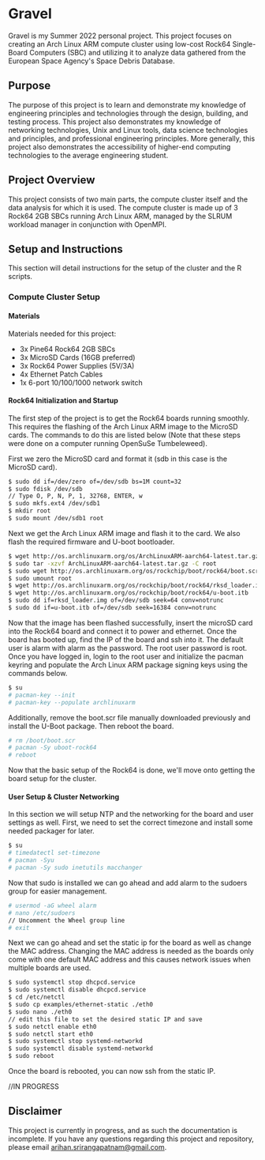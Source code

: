 # Gravel

Gravel is my Summer 2022 personal project. This project focuses on creating an Arch Linux ARM compute cluster using low-cost Rock64 Single-Board Computers (SBC) and utilizing it to analyze data gathered from the European Space Agency's Space Debris Database.

## Purpose

The purpose of this project is to learn and demonstrate my knowledge of engineering principles and technologies through the design, building, and testing process. This project also demonstrates my knowledge of networking technologies, Unix and Linux tools, data science technologies and principles, and professional engineering principles. More generally, this project also demonstrates the accessibility of higher-end computing technologies to the average engineering student.

## Project Overview

This project consists of two main parts, the compute cluster itself and the data analysis for which it is used. The compute cluster is made up of 3 Rock64 2GB SBCs running Arch Linux ARM, managed by the SLRUM workload manager in conjunction with OpenMPI.

## Setup and Instructions

This section will detail instructions for the setup of the cluster and the R scripts.

### Compute Cluster Setup

#### Materials

Materials needed for this project:

- 3x Pine64 Rock64 2GB SBCs
- 3x MicroSD Cards (16GB preferred)
- 3x Rock64 Power Supplies (5V/3A)
- 4x Ethernet Patch Cables
- 1x 6-port 10/100/1000 network switch

#### Rock64 Initialization and Startup

The first step of the project is to get the Rock64 boards running smoothly. This requires the flashing of the Arch Linux ARM image to the MicroSD cards. The commands to do this are listed below (Note that these steps were done on a computer running OpenSuSe Tumbeleweed).

First we zero the MicroSD card and format it (sdb in this case is the MicroSD card).

```bash
$ sudo dd if=/dev/zero of=/dev/sdb bs=1M count=32
$ sudo fdisk /dev/sdb
// Type O, P, N, P, 1, 32768, ENTER, w
$ sudo mkfs.ext4 /dev/sdb1
$ mkdir root
$ sudo mount /dev/sdb1 root
```
Next we get the Arch Linux ARM image and flash it to the card. We also flash the required firmware and U-boot bootloader.

```bash
$ wget http://os.archlinuxarm.org/os/ArchLinuxARM-aarch64-latest.tar.gz
$ sudo tar -xzvf ArchLinuxARM-aarch64-latest.tar.gz -C root
$ sudo wget http://os.archlinuxarm.org/os/rockchip/boot/rock64/boot.scr -O root/boot/boot.scr
$ sudo umount root
$ wget http://os.archlinuxarm.org/os/rockchip/boot/rock64/rksd_loader.img
$ wget http://os.archlinuxarm.org/os/rockchip/boot/rock64/u-boot.itb
$ sudo dd if=rksd_loader.img of=/dev/sdb seek=64 conv=notrunc
$ sudo dd if=u-boot.itb of=/dev/sdb seek=16384 conv=notrunc
```
Now that the image has been flashed successfully, insert the microSD card into the Rock64 board and connect it to power and ethernet. Once the board has booted up, find the IP of the board and ssh into it. The default user is alarm with alarm as the password. The root user password is root. Once you have logged in, login to the root user and initialize the pacman keyring and populate the Arch Linux ARM package signing keys using the commands below.

```bash
$ su
# pacman-key --init
# pacman-key --populate archlinuxarm
```
Additionally, remove the boot.scr file manually downloaded previously and install the U-Boot package. Then reboot the board.

```bash
# rm /boot/boot.scr
# pacman -Sy uboot-rock64
# reboot
```

Now that the basic setup of the Rock64 is done, we'll move onto getting the board setup for the cluster.

#### User Setup & Cluster Networking

In this section we will setup NTP and the networking for the board and user settings as well. First, we need to set the correct timezone and install some needed packager for later.

```bash
$ su
# timedatectl set-timezone
# pacman -Syu
# pacman -Sy sudo inetutils macchanger
```
Now that sudo is installed we can go ahead and add alarm to the sudoers group for easier management.

```bash
# usermod -aG wheel alarm
# nano /etc/sudoers
// Uncomment the Wheel group line
# exit
```
Next we can go ahead and set the static ip for the board as well as change the MAC address. Changing the MAC address is needed as the boards only come with one default MAC address and this causes network issues when multiple boards are used.

```bash
$ sudo systemctl stop dhcpcd.service
$ sudo systemctl disable dhcpcd.service
$ cd /etc/netctl
$ sudo cp examples/ethernet-static ./eth0
$ sudo nano ./eth0
// edit this file to set the desired static IP and save
$ sudo netctl enable eth0
$ sudo netctl start eth0
$ sudo systemctl stop systemd-networkd
$ sudo systemctl disable systemd-networkd
$ sudo reboot
```
Once the board is rebooted, you can now ssh from the static IP.

//IN PROGRESS

## Disclaimer

This project is currently in progress, and as such the documentation is incomplete. If you have any questions regarding this project and repository, please email arihan.srirangapatnam@gmail.com.



